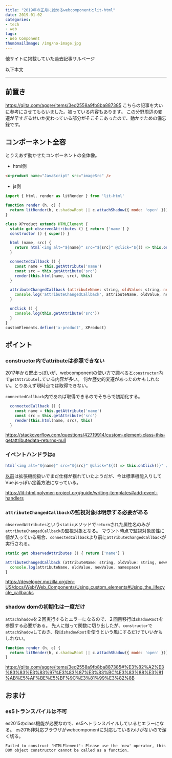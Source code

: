 ```yaml
---
title: "2019年の正月に始めるwebcomponentとlit-html"
date: 2019-01-02
categories:
- tech
- web
tags:
- Web Component
thumbnailImage: /img/no-image.jpg
---
```


他サイトに掲載していた過去記事サルベージ
<!--more-->
以下本文

-------

## 前置き

https://qiita.com/aggre/items/3ed2558a9fb8ba887385
こちらの記事を大いに参考にさせてもらいました。被っている内容もあります。
この分野周辺の変遷が早すぎるせいか変わっている部分がそこそこあったので、動かすための備忘録です。

## コンポーネント全容
とりえあず動かせたコンポーネントの全体像。

* html側

```html
<x-product name="JavaScript" src="imageSrc" />
```
* js側

```js
import { html, render as litRender } from 'lit-html'

function render (h, c) {
  return litRender(h, c.shadowRoot || c.attachShadow({ mode: 'open' }))
}

class XProduct extends HTMLElement {
  static get observedAttributes () { return ['name'] }
  constructor () { super() }

  html (name, src) {
    return html`<img alt="${name}" src="${src}" @click="${() => this.onClick()}" />`
  }

  connectedCallback () {
    const name = this.getAttribute('name')
    const src = this.getAttribute('src')
    render(this.html(name, src), this)
  }

  attributeChangedCallback (attributeName: string, oldValue: string, newValue: string, namespace: string) {
    console.log('attributeChangedCallback', attributeName, oldValue, newValue, namespace)
  }

  onClick () {
    console.log(this.getAttribute('src'))
  }
}
customElements.define('x-product', XProduct)

```

## ポイント
### constructor内でattributeは参照できない
2017年から既出っぽいが、webcomponentの使い方で調べると`constructor`内で`getAttribute`している内容が多い。
何か歴史的変遷があったのかもしれない。とりあえず現時点では取得できない。

`connectedCallback`内であれば取得できるのでそちらで初期化する。

```js
  connectedCallback () {
    const name = this.getAttribute('name')
    const src = this.getAttribute('src')
    render(this.html(name, src), this)
  }
```

https://stackoverflow.com/questions/42719914/custom-element-class-this-getattributedata-returns-null

### イベントハンドラは`@`
```js
html`<img alt="${name}" src="${src}" @click="${() => this.onClick()}" />`
```
[以前](https://qiita.com/aggre/items/3ed2558a9fb8ba887385#vanilla-web-components--lit-html)は拡張機能扱いでまだ仕様が揺れていたようだが、今は標準機能入りしてVue.jsっぽい定義方法になっている。

https://lit-html.polymer-project.org/guide/writing-templates#add-event-handlers

### `attributeChangedCallback`の監視対象は明示する必要がある
`observedAttributes`という`static`メソッドで`return`された属性名のみが`attributeChangedCallback`の監視対象となる。
マウント時点で監視対象属性に値が入っている場合、`connectedCallback`より前に`attributeChangedCallback`が実行される。

```js
static get observedAttributes () { return ['name'] }

attributeChangedCallback (attributeName: string, oldValue: string, newValue: string, namespace: string) {
  console.log(attributeName, oldValue, newValue, namespace)
}
```

https://developer.mozilla.org/en-US/docs/Web/Web_Components/Using_custom_elements#Using_the_lifecycle_callbacks

### shadow domの初期化は一度だけ
`attachShadow`を２回実行するとエラーになるので、２回目移行は`shadowRoot`を参照する必要がある。
先人に倣って関数に切り出したが、`constructor`で`attachShadow`しておき、後は`shadowRoot`を使うという風にするだけでいいかもしれない。

```js
function render (h, c) {
  return litRender(h, c.shadowRoot || c.attachShadow({ mode: 'open' }))
}
```

https://qiita.com/aggre/items/3ed2558a9fb8ba887385#%E3%82%A2%E3%83%83%E3%83%97%E3%83%87%E3%83%BC%E3%83%88%E3%81%AB%E5%AF%BE%E5%BF%9C%E3%81%99%E3%82%8B

## おまけ
### es5トランスパイルは不可
es2015のclass機能が必要なので、es5へトランスパイルしているとエラーになる。
es2015非対応ブラウザがwebcomponentに対応しているわけがないので潔く切る。

```
Failed to construct 'HTMLElement': Please use the 'new' operator, this DOM object constructor cannot be called as a function.
```
